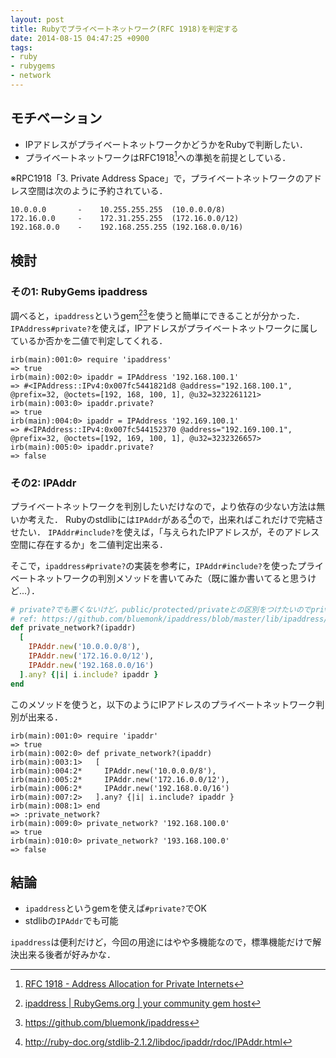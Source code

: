 ```yaml
---
layout: post
title: Rubyでプライベートネットワーク(RFC 1918)を判定する
date: 2014-08-15 04:47:25 +0900
tags:
- ruby
- rubygems
- network
---
```


## モチベーション

- IPアドレスがプライベートネットワークかどうかをRubyで判断したい．
- プライベートネットワークはRFC1918[^1]への準拠を前提としている．

※RPC1918「3. Private Address Space」で，プライベートネットワークのアドレス空間は次のように予約されている．

```
10.0.0.0       -    10.255.255.255  (10.0.0.0/8)
172.16.0.0     -    172.31.255.255  (172.16.0.0/12)
192.168.0.0    -    192.168.255.255 (192.168.0.0/16)
```

## 検討

### その1: RubyGems ipaddress

調べると，`ipaddress`というgem[^2][^3]を使うと簡単にできることが分かった．
`IPAddress#private?`を使えば，IPアドレスがプライベートネットワークに属しているか否かを二値で判定してくれる．

```irb
irb(main):001:0> require 'ipaddress'
=> true
irb(main):002:0> ipaddr = IPAddress '192.168.100.1'
=> #<IPAddress::IPv4:0x007fc5441821d8 @address="192.168.100.1", @prefix=32, @octets=[192, 168, 100, 1], @u32=3232261121>
irb(main):003:0> ipaddr.private?
=> true
irb(main):004:0> ipaddr = IPAddress '192.169.100.1'
=> #<IPAddress::IPv4:0x007fc544152370 @address="192.169.100.1", @prefix=32, @octets=[192, 169, 100, 1], @u32=3232326657>
irb(main):005:0> ipaddr.private?
=> false
```

### その2: IPAddr

プライベートネットワークを判別したいだけなので，より依存の少ない方法は無いか考えた．
Rubyのstdlibには`IPAddr`がある[^4]ので，出来ればこれだけで完結させたい．
`IPAddr#include?`を使えば，「与えられたIPアドレスが，そのアドレス空間に存在するか」を二値判定出来る．

そこで，`ipaddress#private?`の実装を参考に，`IPAddr#include?`を使ったプライベートネットワークの判別メソッドを書いてみた（既に誰か書いてると思うけど...）．

```rb
# private?でも悪くないけど，public/protected/privateとの区別をつけたいのでprivate_network?にした
# ref: https://github.com/bluemonk/ipaddress/blob/master/lib/ipaddress/ipv4.rb#L566-570
def private_network?(ipaddr)
  [
    IPAddr.new('10.0.0.0/8'),
    IPAddr.new('172.16.0.0/12'),
    IPAddr.new('192.168.0.0/16')
  ].any? {|i| i.include? ipaddr }
end
```

このメソッドを使うと，以下のようにIPアドレスのプライベートネットワーク判別が出来る．

```irb
irb(main):001:0> require 'ipaddr'
=> true
irb(main):002:0> def private_network?(ipaddr)
irb(main):003:1>   [
irb(main):004:2*     IPAddr.new('10.0.0.0/8'),
irb(main):005:2*     IPAddr.new('172.16.0.0/12'),
irb(main):006:2*     IPAddr.new('192.168.0.0/16')
irb(main):007:2>   ].any? {|i| i.include? ipaddr }
irb(main):008:1> end
=> :private_network?
irb(main):009:0> private_network? '192.168.100.0'
=> true
irb(main):010:0> private_network? '193.168.100.0'
=> false
```




## 結論

- `ipaddress`というgemを使えば`#private?`でOK
- stdlibの`IPAddr`でも可能

`ipaddress`は便利だけど，今回の用途にはやや多機能なので，標準機能だけで解決出来る後者が好みかな．

[^1]: [RFC 1918 - Address Allocation for Private Internets](http://tools.ietf.org/html/rfc1918)
[^2]: [ipaddress | RubyGems.org | your community gem host](http://rubygems.org/gems/ipaddress)
[^3]: https://github.com/bluemonk/ipaddress 
[^4]: http://ruby-doc.org/stdlib-2.1.2/libdoc/ipaddr/rdoc/IPAddr.html
